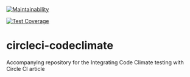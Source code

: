 [![Maintainability](https://api.codeclimate.com/v1/badges/08ca1fe2a799848c3f81/maintainability)](https://codeclimate.com/github/emabishi/circleci-codeclimate/maintainability)

[![Test Coverage](https://api.codeclimate.com/v1/badges/08ca1fe2a799848c3f81/test_coverage)](https://codeclimate.com/github/emabishi/circleci-codeclimate/test_coverage)

# circleci-codeclimate
Accompanying repository for the Integrating Code Climate testing with Circle CI article
